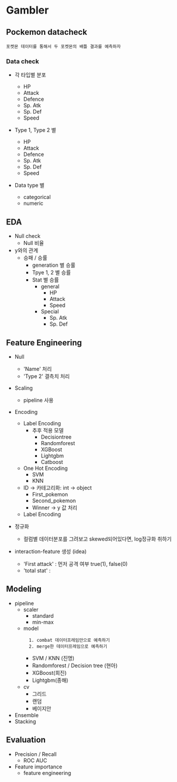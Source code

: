 # Gambler
## Pockemon datacheck
```
포켓몬 데이터를 통해서 두 포켓몬의 배틀 결과를 예측하자
```

### Data check

- 각 타입별 분포
  - HP
  - Attack
  - Defence
  - Sp. Atk	
  - Sp. Def	
  - Speed	

- Type 1, Type 2 별
  - HP
  - Attack
  - Defence
  - Sp. Atk	
  - Sp. Def	
  - Speed	

- Data type 별
  - categorical
  - numeric



## EDA

- Null check
  - Null 비율
- y와의 관계
  - 승패 / 승률 
    - generation 별 승률
    - Tpye 1, 2 별 승률
    - Stat 별 승률
      - general
        - HP
        - Attack
        - Speed
      - Special
        - Sp. Atk
        - Sp. Def



## Feature Engineering

- Null
  - 'Name' 처리
  - 'Type 2' 결측치 처리  
- Scaling
  - pipeline 사용
- Encoding
  - Label Encoding
    - 추후 적용 모델
      - Decisiontree
      - Randomforest
      - XGBoost
      - Lightgbm
      - Catboost 
  - One Hot Encoding
    - SVM
    - KNN
  - ID -> 카테고리화: int -> object
    - First_pokemon
    - Second_pokemon
    - Winner -> y 값 처리
  - Label Encoding

- 정규화
  - 컬럼별 데이터분포를 그려보고 skewed되어있다면, log정규화 취하기 


- interaction-feature 생성 (idea)
  - 'First attack' : 먼저 공격 여부 true(1), false(0)
  - 'total stat' : 



## Modeling

- pipeline
  - scaler
    - standard
    - min-max
  - model
    ```
      1. combat 데이터프레임만으로 예측하기
      2. merge한 데이터프레임으로 예측하기
    ```
    - SVM / KNN (진명)
    - Randomforest / Decision tree (현아)
    - XGBoost(희진)
    - Lightgbm(종해)
  - cv
    - 그리드
    - 랜덤
    - 베이지안 
- Ensemble
- Stacking



## Evaluation

- Precision / Recall
  - ROC AUC
- Feature importance
  - feature engineering

